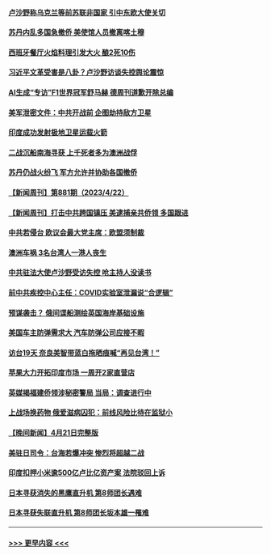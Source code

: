 #### [卢沙野称乌克兰等前苏联非国家 引中东欧大使关切](../pages/prog202/a103697208.md?t=04231543) 
#### [苏丹内乱多国急撤侨 美使馆人员撤离喀土穆](../pages/prog202/a103697185.md?t=04231543) 
#### [西班牙餐厅火焰料理引发大火 酿2死10伤](../pages/prog202/a103697140.md?t=04231543) 
#### [习近平文革受害是八卦？卢沙野访谈失控舆论震惊](../pages/prog202/a103697101.md?t=04231543) 
#### [AI生成“专访”F1世界冠军舒马赫 德周刊道歉开除总编](../pages/prog202/a103697098.md?t=04231543) 
#### [美军泄密文件：中共开战前 企图劫持敌方卫星](../pages/prog202/a103696951.md?t=04231543) 
#### [印度成功发射极地卫星运载火箭](../pages/prog202/a103696964.md?t=04231543) 
#### [二战沉船南海寻获 上千死者多为澳洲战俘](../pages/prog202/a103696967.md?t=04231543) 
#### [苏丹仍战火纷飞 军方允许并协助各国撤侨](../pages/prog202/a103696969.md?t=04231543) 
#### [【新闻周刊】第881期（2023/4/22）](../pages/prog202/a103696915.md?t=04231543) 
#### [【新闻周刊】打击中共跨国镇压 美逮捕亲共侨领 多国跟进](../pages/prog202/a103696911.md?t=04231543) 
#### [中共若侵台 欧议会最大党主席：欧盟须制裁](../pages/prog202/a103696747.md?t=04231543) 
#### [澳洲车祸 3名台湾人一港人丧生](../pages/prog202/a103696749.md?t=04231543) 
#### [中共驻法大使卢沙野受访失控 呛主持人没读书](../pages/prog202/a103696762.md?t=04231543) 
#### [前中共疾控中心主任：COVID实验室泄漏说“合逻辑”](../pages/prog202/a103696605.md?t=04231543) 
#### [预谋袭击？ 俄间谍船测绘英国海岸基础设施](../pages/prog202/a103696595.md?t=04231543) 
#### [美国车主防弹需求大 汽车防弹公司应接不暇](../pages/prog202/a103696611.md?t=04231543) 
#### [访台19天 奈良美智带蓝白拖晒痕喊“再见台湾！”](../pages/prog202/a103696585.md?t=04231543) 
#### [苹果大力开拓印度市场 一周开2家直营店](../pages/prog202/a103696574.md?t=04231543) 
#### [英媒揭福建侨领涉秘密警局 当局：调查进行中](../pages/prog202/a103696337.md?t=04231543) 
#### [上战场换药物 俄爱滋病囚犯：前线风险比待在监狱小](../pages/prog202/a103696549.md?t=04231543) 
#### [【晚间新闻】4月21日完整版](../pages/prog202/a103696319.md?t=04231543) 
#### [美驻日司令：台海若爆冲突 惨烈将超越二战](../pages/prog202/a103696346.md?t=04231543) 
#### [印度扣押小米逾500亿卢比亿资产案 法院驳回上诉](../pages/prog202/a103696429.md?t=04231543) 
#### [日本寻获消失的黑鹰直升机 第8师团长遇难](../pages/prog202/a103696421.md?t=04231543) 
#### [日本寻获失联直升机 第8师团长坂本雄一罹难](../pages/prog202/a103696390.md?t=04231543) 

----
#### [ >>> 更早内容 <<< ](../indexes/prog202-earlier.md)
